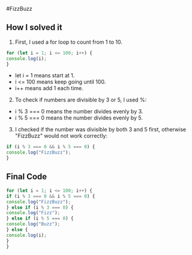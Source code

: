 #FizzBuzz


## How I solved it
1. First, I used a for loop to count from 1 to 10.

```javascript
for (let i = 1; i <= 100; i++) {
console.log(i);
}
```

- let i = 1 means start at 1.  
- i <= 100 means keep going until 100.  
- i++ means add 1 each time.  

2. To check if numbers are divisible by 3 or 5, I used %:  
- i % 3 === 0 means the number divides evenly by 3.  
- i % 5 === 0 means the number divides evenly by 5.  

3. I checked if the number was divisible by both 3 and 5 first, otherwise "FizzBuzz" would not work correctly:

```javascript
if (i % 3 === 0 && i % 5 === 0) {
console.log("FizzBuzz");
}
```

## Final Code

```javascript
for (let i = 1; i <= 100; i++) {
if (i % 3 === 0 && i % 5 === 0) {
console.log("FizzBuzz");
} else if (i % 3 === 0) {
console.log("Fizz");
} else if (i % 5 === 0) {
console.log("Buzz");
} else {
console.log(i);
}
}
```
 